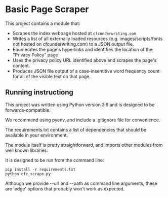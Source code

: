 # Basic Page Scraper

This project contains a module that:

- Scrapes the index webpage hosted at `cfcunderwriting.com`
- Writes a list of all externally loaded resources (e.g. images/scripts/fonts not hosted
  on cfcunderwriting.com) to a JSON output file.
- Enumerates the page's hyperlinks and identifies the location of the "Privacy Policy"
  page
- Uses the privacy policy URL identified above and scrapes the page's content.
- Produces JSON file output of a case-insentitive word frequency count for all of the visible text on that page.

## Running instructiong

This project was written using Python version 3.6 and is designed to be forwards-compatible.

We recommend using pyenv, and include a .gitignore file for convenience.

The requirements.txt contains a list of dependencies that should be available in your environment.

The module itself is pretty straightforward, and imports other modules from well known libraries.

It is designed to be run from the command line:

```
pip install -r requirements.txt
python cfc_scrape.py
```

Although we provide --url and --path as command line arguments, these are 'edge' options that probably won't work as expected.
